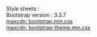 Style sheets  :  
Bootstrap version : 3.3.7  
[maxcdn: bootstrap.min.css](https://maxcdn.bootstrapcdn.com/bootstrap/3.3.7/css/bootstrap.min.css)  
[maxcdn: bootstrap-theme.min.css](https://maxcdn.bootstrapcdn.com/bootstrap/3.3.7/css/bootstrap-theme.min.css)  
